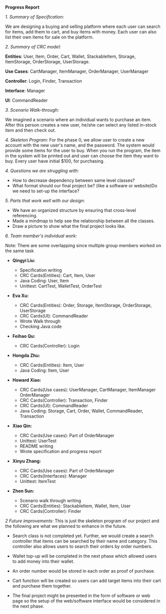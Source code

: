 **Progress Report**

*1. Summary of Specification:*

We are designing a buying and selling platform where each user can search for items, add them to cart, and buy items with money. Each user can also list their own items for sale on the platform.

*2. Summary of CRC model:*

**Entities**: User, Item, Order, Cart, Wallet, StackableItem, Storage, ItemStorage, OrderStorage, UserStorage.

**Use Cases**: CartManager, ItemManager, OrderManager, UserManager

**Controller**: Login, Finder, Transaction

**Interface**: Manager

**UI**: CommandReader

*3. Scenario Walk-through:* 

We imagined a scenario where an individual wants to purchase an item. After this person creates a new user, 
he/she can select any listed in-stock item and then check out.


*4. Skeleton Program:*
For the phase 0, we allow user to create a new account with the new user's name, and the password.
The system would provide some items for the user to buy. When you run the program, the item in the system
will be printed out and user can choose the item they want to buy. Every user have initial $100, for purchasing.

*4. Questions we are struggling with:*

- How to decrease dependency between same level classes?
- What format should our final project be? (like a software or website)Do we need to set-up the interface?

*5. Parts that work well with our design:*

- We have an organized structure by ensuring that cross-level referencing. 
- Made a mindmap to help see the relationship between all the classes. 
- Draw a picture to show what the final project looks like. 

*6. Team member's individual work:*   

Note: There are some overlapping since multiple group members worked on the same task 

- **Qingyi Liu:** 
  - Specification writing 
  - CRC Cards(Entities): Cart, Item, User
  - Java Coding: User, Item
  - Unittest: CartTest, WalletTest, OrderTest


- **Eva Xu:** 
  - CRC Cards(Entities): Order, Storage, ItemStorage, OrderStorage, UserStorage
  - CRC Cards(UI): CommandReader
  - Wrote Walk through
  - Checking Java code


- **Feihao Qu:** 
  - CRC Cards(Controller): Login


- **Hongda Zhu:** 
  - CRC Cards(Entities): Item, User
  - Java Coding: Item, User


- **Howard Xiao:** 
  - CRC Cards(Use cases): UserManager, CartManager, ItemManager OrderManager
  - CRC Cards(Controller): Transaction, Finder
  - CRC Cards(UI): CommandReader
  - Java Coding: Storage, Cart, Order, Wallet, CommandReader, Transaction


- **Xiao Qin:** 
  - CRC Cards(Use cases): Part of OrderManager
  - Unittest: UserTest
  - README writing
  - Wrote specification and progress report


- **Xinyu Zhang:** 
  - CRC Cards(Use cases): Part of OrderManager
  - CRC Cards(Interfaces): Manager
  - Unittest: ItemTest


- **Zhen Sun:** 
  - Scenario walk through writing 
  - CRC Cards(Entities): StackableItem, Wallet, Item, User
  - CRC Cards(Controller): Finder

*2 Future improvements:*
This is just the skeleton program of our project and the following are what we planned to enhance in the future.

- Search class is not completed yet.
  Further, we would create a search controller that items can be searched by their name and category.
  This controller also allows users to search their orders by order numbers.

- Wallet top-up will be completed in the next phase which allowed users to add money into their wallet.

- An order number would be stored in each order as proof of purchase.

- Cart function will be created so users can add target items into their cart and purchase them together.

- The final project might be presented in the form of software or web page so
  the setup of the web/software interface would be considered in the next phase. 